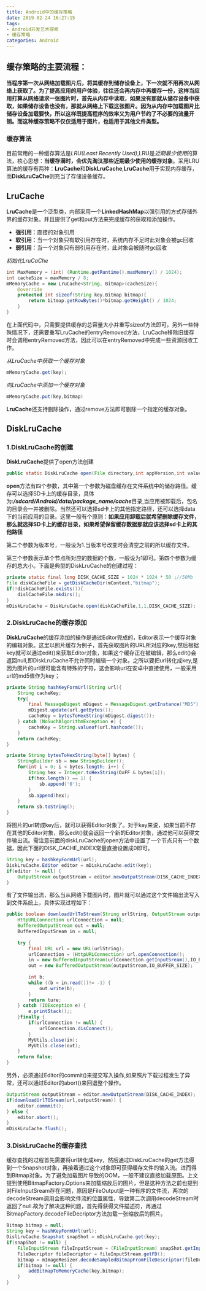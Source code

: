 ```yaml
---
title: Android中的缓存策略
date: 2019-02-24 16:27:15
tags: 
- Android开发艺术探索
- 缓存策略
categories: Android
---
```


## 缓存策略的主要流程：

**当程序第一次从网络加载图片后，将其缓存到储存设备上，下一次就不用再次从网络上获取了。为了提高应用的用户体验，往往还会再内存中再缓存一份，这样当应用打算从网络请求一张图片时，首先从内存中读取，如果没有那就从储存设备中获取，如果储存设备也没有，那就从网络上下载这张图片。因为从内存中加载图片比储存设备加载要快，所以这样既提高程序的效率又为用户节约了不必要的流量开销。而这种缓存策略不仅仅适用于图片，也适用于其他文件类型。**

### 缓存算法

目前常用的一种缓存算法是*LRU(Least Recently Used)*,LRU是*近期最少使用*的算法，核心思想：**当缓存满时，会优先淘汰那些近期最少使用的缓存对象**。采用LRU算法的缓存有两种：**LruCache**和**DiskLruCache**,**LruCache**用于实现内存缓存，而**DiskLruCaChe**则充当了存储设备缓存。

## LruCache
**LruCache**是一个泛型类，内部采用一个**LinkedHashMap**以强引用的方式存储外界的缓存对象。并且提供了get和put方法来完成缓存的获取和添加操作。

- **强引用**：直接的对象引用
- **软引用**：当一个对象只有软引用存在时，系统内存不足时此对象会被gc回收
- **弱引用**：当一个对象只有弱引用存在时，此对象会被随时gc回收

*初始化LruCaChe*
```java
int MaxMemory = (int) (Runtime.getRuntime().maxMemory() / 1024);
int cacheSize = maxMemory / 8;
mMemoryCache = new LruCache<String, Bitmap>(cacheSize){
    @override
    protected int sizeof(String key,Bitmap bitmap){
        return bitmap.getRowBytes()*bitmap.getHeight() / 1024;
    }
}
```
在上面代码中，只需要提供缓存的总容量大小并重写sizeof方法即可。另外一些特殊情况下，还需要重写LruCache的entryRemoved方法，LruCache移除旧缓存时会调用entryRemoved方法，因此可以在entryRemoved中完成一些资源回收工作。

*从LruCache中获取一个缓存对象*
```java
mMemoryCache.get(key);
```

*向LruCache中添加一个缓存对象*
```java
mMemoryCache.put(key,bitmap)
```
**LruCache**还支持删除操作，通过remove方法即可删除一个指定的缓存对象。

## DiskLruCache

### 1.DiskLruCache的创建
**DiskLruCache**提供了open方法创建
```java
public static DiskLruCache open(File directory,int appVersion,int valueCount,long maxSize);
```
**open**方法有四个参数，其中第一个参数为磁盘缓存在文件系统中的储存路径。缓存可以选择SD卡上的缓存目录，具体为:***/sdcard/Android/data/package_name/cache***目录,当应用被卸载后，包名的目录会一并被删除。当然还可以选择sd卡上的其他指定路径，还可以选择data下的当前应用的目录。这里一般有个原则：**如果应用卸载后就希望删除缓存文件，那么就选择SD卡上的缓存目录，如果希望保留缓存数据那就应该选择sd卡上的其他路径**

第二个参数为版本号，一般设为1.当版本号改变时会清空之前的所以缓存文件。

第三个参数表示单个节点所对应的数据的个数，一般设为1即可。第四个参数为缓存的总大小。下面是典型的DiskLruCache的创建过程：
```java
private static final long DISK_CACHE_SIZE = 1024 * 1024 * 50 ;//50Mb
File diskCacheFile = getDiskCacheDir(mContext,"bitmap");
if(!diskCacheFile.exists()){
    dislCacheFile.mkdirs();
}
mDiskLruCache = DiskLruCache.open(diskCaCheFile,1,1,DISK_CACHE_SIZE);
```
### 2.DiskLruCache的缓存添加
**DiskLruCache**的缓存添加的操作是通过Editor完成的，Editor表示一个缓存对象的编辑对象。这里以照片缓存为例子，首先获取图片的URL所对应的key,然后根据key就可以通过edit()来获取Editor对象，如果这个缓存正在被编辑，那么edit()会返回null,即DiskLruCache不允许同时编辑一个对象。之所以要把url转化成key,是因为图片的url很可能含有特殊的字符，这会影响url在安卓中直接使用，一般采用url的md5值作为key；
```java
private String hashKeyFormUrl(String url){
    String cacheKey;
    try{
        final MessageDigest mDigest = MessageDigest.getInstance("MD5");
        mDigest.update(url.getBytes());
        cacheKey = bytesToHexString(mDigest.digest());
    } catch (NoSuchAlgorithmException e) {
        cacheKey = String.valueof(url.hashcode());
    }
    return cacheKey;
}

private String bytesToHexString(byte[] bytes) {
    StringBuilder sb = new StringBuilder();
    for(int i = 0; i < bytes.length; i++) {
        String hex = Integer.toHexString(OxFF & bytes[i]);
        if(hex.length() == 1) {
            sb.append('0');
        }
        sb.append(hex);
    }
    return sb.toString();
}
```

将图片的url转成key后，就可以获得Editor对象了。对于key来说，如果当前不存在其他的Editor对象，那么edit()就会返回一个新的Editor对象，通过他可以获得文件输出流。需注意前面的diskLruCache的open方法中设置了一个节点只有一个数据，因此下面的DISK_CACHE_INDEX常量直接设置成0即可。
```java
String key = hashkeyFormUrl(url);
DiskLruCache.Editor editor = mDiskLruCache.edit(key);
if(editor != null) {
    OutputStream outputStream = editor.newOutputStream(DISK_CACHE_INDEX);
}
```
有了文件输出流，那么当从网络下载图片时，图片就可以通过这个文件输出流写入到文件系统上，具体实现过程如下：
```java
public boolean downloadUrlToStream(String urlString, OutputStream outputStream) {
    HttpURLConnection urlConnection = null;
    BufferedOutputStream out = null;
    BufferedInputSream in = null;
    
    try {
        final URL url = new URL(urlString);
        urlConnection = (HttpURLConnection) url.openConnection();
        in = new BufferedInputStream(urlConnection.getInputSream(),IO_BUFFER_SIZE);
        out = new BufferedOutputStream(outputStream,IO_BUFFER_SIZE);
        
        int b;
        while ((b = in.read())!= -1) {
            out.write(b);
        }
        return ture;
    } catch (IOException e) {
        e.printStack();;
    }finally {
        if(urlConnection != null) {
            urlConnection.disConnect();
        }
        MyUtils.close(in);
        MyUtils.close(out);
    }
    return false;
}

```
另外，必须通过Editor的commit()来提交写入操作,如果照片下载过程发生了异常，还可以通过Editor的abort()来回退整个操作。
```java
OutputStream outputStream = editor.newOutputStream(DISK_CACHE_INDEX);
if(downloadUrlTOSream(url,outputStream)) {
    editor.commmit();
} else {
    editor.abort();
}
mDiskLruCache.flush();

```
### 3.DiskLruCache的缓存查找
缓存查找的过程首先需要将url转化成key，然后通过DiskLruCache的get方法得到一个Snapshot对象，再接着通过这个对象即可获得缓存文件的输入流。进而得到Bitmap对象。为了避免加载图片导致的OOM，一般不建议直接加载原图。上文提到使用BitmapFactory.Options来加载缩放后的图片，但是这种方法之前也提到对FileInputSream存在问题，原因是FileOutput是一种有序的文件流，两次的decodeStream调用会影响文件流的位置属性，导致第二次调用decodeStream时返回了null.故为了解决这种问题，首先得获得文件描述符，再通过BitmapFactory.decodeFileDecriptor方法加载一张缩放后的照片。
```java
Bitmap bitmap = null;
String key = hashKeyFormUrl(url);
DislLruCache.Snapshot snapShot = mDiskLruCache.get(key);
if(snapShot != null) {
    FileInputStream fileInputStream = (FileInputStream) snapShot.getInputSream(DISK_CACHE_INDEXT);
    FileDecriptor fileDecriptor = fileInputStream.getFD();
    bitmap = mImageResizer.decodeSampledBitmapFromFileDescriptor(fileDecriptor,reqWidth,reqHeight);
    if(bitmap != null) {
        addBitmapToMemoryCache(key,bitmap);
    }
}
```
